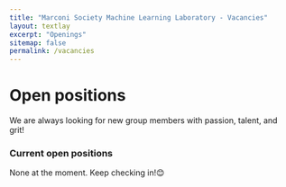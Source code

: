 ```yaml
---
title: "Marconi Society Machine Learning Laboratory - Vacancies"
layout: textlay
excerpt: "Openings"
sitemap: false
permalink: /vacancies
---
```


# Open positions

We are always looking for new group members with passion, talent, and grit!

### Current open positions

None at the moment. Keep checking in!😊

<figure>
<!-- <img src="{{ site.url }}{{ site.baseurl }}/images/picpic/Gallery/DSC_0696.jpg" width="95%"> -->
</figure>
